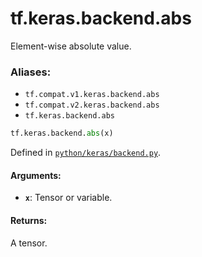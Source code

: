 <div itemscope itemtype="http://developers.google.com/ReferenceObject">
<meta itemprop="name" content="tf.keras.backend.abs" />
<meta itemprop="path" content="Stable" />
</div>

# tf.keras.backend.abs

Element-wise absolute value.

### Aliases:

* `tf.compat.v1.keras.backend.abs`
* `tf.compat.v2.keras.backend.abs`
* `tf.keras.backend.abs`

``` python
tf.keras.backend.abs(x)
```



Defined in [`python/keras/backend.py`](/code/stable/tensorflow/python/keras/backend.py).

<!-- Placeholder for "Used in" -->


#### Arguments:


* <b>`x`</b>: Tensor or variable.


#### Returns:

A tensor.
